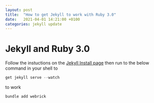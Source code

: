 ```yaml
---
layout: post
title:  "How to get Jekyll to work with Ruby 3.0"
date:   2021-04-01 14:21:00 +0100
categories: jekyll update
---
```


# Jekyll and Ruby 3.0
Follow the instuctions on the [Jekyll Install page](https://jekyllrb.com/docs/installation/windows/) then run to the below command in your shell to 

```Powershell
get jekyll serve --watch 
```

to work

``` powershell
bundle add webrick
```